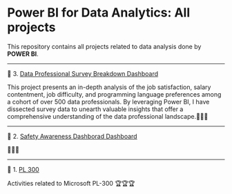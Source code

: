 # Power BI for Data Analytics: All projects

This repository contains all projects related to data analysis done by **POWER BI**.

-------------------------------------------

:round_pushpin: 3. [Data Professional Survey Breakdown Dashboard](https://github.com/hashinil/power_bi_data_professional_dashboard)

This project presents an in-depth analysis of the job satisfaction, salary contentment, job difficulty, and programming language preferences among a cohort of over 500 data professionals. By leveraging Power BI, I have dissected survey data to unearth valuable insights that offer a comprehensive understanding of the data professional landscape.:briefcase::briefcase::briefcase:

-------------------------------------------

:round_pushpin: 2. [Safety Awareness Dashborad Dashboard](https://github.com/hashinil/power_bi_safety_awareness_dashborad)

:vertical_traffic_light::vertical_traffic_light::vertical_traffic_light:

-------------------------------------------

:round_pushpin: 1. [PL 300](https://github.com/hashinil/power_bi_pl300)

Activities related to Microsoft PL-300 :trophy::trophy::trophy:
